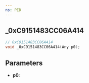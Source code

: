 ```yaml
---
ns: PED
---
```

## _0xC9151483CC06A414

```c
// 0xC9151483CC06A414
void _0xC9151483CC06A414(Any p0);
```

## Parameters
* **p0**:
